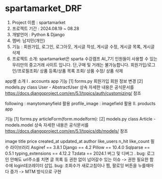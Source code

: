 # spartamarket_DRF

>
1. Project 이름 : spartamarket 
2. 프로젝트 기간 : 2024.08.19 ~ 08.28 
3. 개발언어 : Python & Django 
4. 멤버: 남지민(개인) 
5. 기능 : 회원가입, 로그인, 로그아웃, 게시글 작성, 게시글 수정, 게시글 목록, 게시글 삭제
6. 프로젝트 소개:
 spartamarket은 sparta 수강캠프 AI_7기 인원들이 사용할 수 있는 우리만의 중고거래 사이트 입니다.
단,구매 및 거래는 불가능합니다.
회원가입/로그인/프로필조회/
상품 등록/상품 목록 조회/ 상품 수정/ 상품 삭제

app별 소개 I . accounts app
기능 [1] forms.py
회원가입
회원 정보 변경
[2] models.py class User - AbstractUser 상속 자세한 내용은 공식문서를 https://docs.djangoproject.com/en/5.1/topics/auth/customizing/ 참조

following : manytomanyfield 활용
profile_image : imagefield 활용
II. products app

기능 [1] forms.py
articleForm(form.modelform):
[2] models.py class Article - models.model 상속 자세한 내용은 공식문서를 https://docs.djangoproject.com/en/5.1/topics/db/models/ 참조

image
title
price
created_at
updated_at
author
like_users
n_hit
like_count
필수 라이브러리 Asgiref == 3.8.1 Django == 4.2 Pillow == 10.4.0 Sqlparse == 0.5.1 typing_extensions == 4.12.2 Tzdata == 2024.1
버그 및 디버그
. bug: 로그인 안해도 url주소를 치면 글 목록 등 권한 없이 넘어갈수 있는 이슈 -> 권한 필요한 함수에 login데코레이터 삽입.
bug: 조회수가 새로고침이나 찜, 팔로잉 버튼을 누를때마다 증가 -> MTM 방식으로 구현

